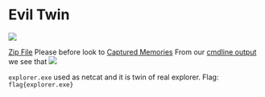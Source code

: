 # Evil Twin
![](assets/forensics/evil-twin_1.png)

[Zip File](assets/forensics/mem.raw) 
Please before look to [Captured Memories](Forensics/Captured%20Memories/index.md)
From our [cmdline output](assets/forensics/cmdline.txt)  we see that
![](assets/forensics/evil-twin_2.png)

`explorer.exe` used as netcat and it is twin of real explorer.
Flag: `flag{explorer.exe}` 